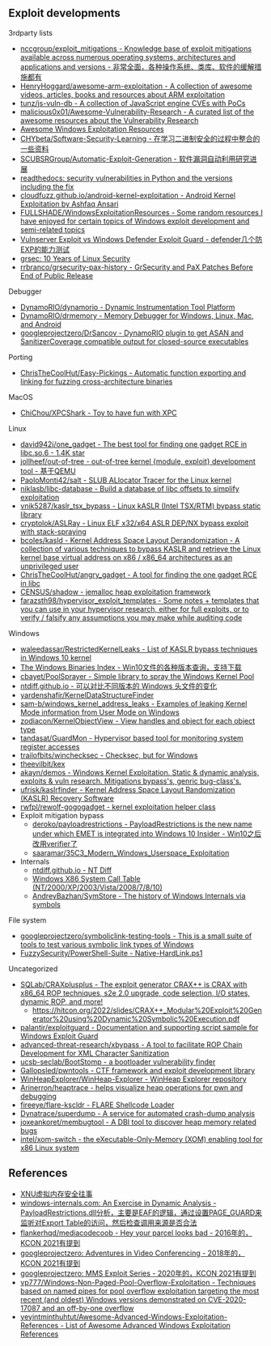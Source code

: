 ## Exploit developments

3rdparty lists

* [nccgroup/exploit_mitigations - Knowledge base of exploit mitigations available across numerous operating systems, architectures and applications and versions - 非常全面，各种操作系统、类库、软件的缓解措施都有](https://github.com/nccgroup/exploit_mitigations)
* [HenryHoggard/awesome-arm-exploitation - A collection of awesome videos, articles, books and resources about ARM exploitation](https://github.com/HenryHoggard/awesome-arm-exploitation)
* [tunz/js-vuln-db - A collection of JavaScript engine CVEs with PoCs](https://github.com/tunz/js-vuln-db)
* [malicious0x01/Awesome-Vulnerability-Research - A curated list of the awesome resources about the Vulnerability Research](https://github.com/malicious0x01/Awesome-Vulnerability-Research)
* [Awesome Windows Exploitation Resources](https://n0where.net/awesome-windows-exploitation-resources)
* [CHYbeta/Software-Security-Learning - 在学习二进制安全的过程中整合的一些资料](https://github.com/CHYbeta/Software-Security-Learning)
* [SCUBSRGroup/Automatic-Exploit-Generation - 软件漏洞自动利用研究进展](https://github.com/SCUBSRGroup/Automatic-Exploit-Generation)
* [readthedocs: security vulnerabilities in Python and the versions including the fix](https://python-security.readthedocs.io/)
* [cloudfuzz.github.io/android-kernel-exploitation - Android Kernel Exploitation by Ashfaq Ansari](https://cloudfuzz.github.io/android-kernel-exploitation/)
* [FULLSHADE/WindowsExploitationResources - Some random resources I have enjoyed for certain topics of Windows exploit development and semi-related topics](https://github.com/FULLSHADE/WindowsExploitationResources)
* [Vulnserver Exploit vs Windows Defender Exploit Guard - defender几个防EXP的能力测试](https://chadduffey.com/2020/06/27/VulnServerVSExploitGuard.html)
* [grsec: 10 Years of Linux Security](https://grsecurity.net/10_years_of_linux_security.pdf)
* [rrbranco/grsecurity-pax-history - GrSecurity and PaX Patches Before End of Public Release](https://github.com/rrbranco/grsecurity-pax-history)

Debugger

* [DynamoRIO/dynamorio - Dynamic Instrumentation Tool Platform](https://github.com/DynamoRIO/dynamorio)
* [DynamoRIO/drmemory - Memory Debugger for Windows, Linux, Mac, and Android](https://github.com/DynamoRIO/drmemory)
* [googleprojectzero/DrSancov - DynamoRIO plugin to get ASAN and SanitizerCoverage compatible output for closed-source executables](https://github.com/googleprojectzero/DrSancov)

Porting

* [ChrisTheCoolHut/Easy-Pickings - Automatic function exporting and linking for fuzzing cross-architecture binaries](https://github.com/ChrisTheCoolHut/Easy-Pickings)

MacOS

* [ChiChou/XPCShark - Toy to have fun with XPC](https://github.com/ChiChou/XPCShark)

Linux

* [david942j/one_gadget - The best tool for finding one gadget RCE in libc.so.6 - 1.4K star](https://github.com/david942j/one_gadget)
* [jollheef/out-of-tree - out-of-tree kernel {module, exploit} development tool - 基于QEMU](https://github.com/jollheef/out-of-tree)
* [PaoloMonti42/salt - SLUB ALlocator Tracer for the Linux kernel](https://github.com/PaoloMonti42/salt)
* [niklasb/libc-database - Build a database of libc offsets to simplify exploitation](https://github.com/niklasb/libc-database)
* [vnik5287/kaslr_tsx_bypass - Linux kASLR (Intel TSX/RTM) bypass static library](https://github.com/vnik5287/kaslr_tsx_bypass)
* [cryptolok/ASLRay - Linux ELF x32/x64 ASLR DEP/NX bypass exploit with stack-spraying](https://github.com/cryptolok/ASLRay)
* [bcoles/kasld - Kernel Address Space Layout Derandomization - A collection of various techniques to bypass KASLR and retrieve the Linux kernel base virtual address on x86 / x86_64 architectures as an unprivileged user](https://github.com/bcoles/kasld)
* [ChrisTheCoolHut/angry_gadget - A tool for finding the one gadget RCE in libc](https://github.com/ChrisTheCoolHut/angry_gadget)
* [CENSUS/shadow - jemalloc heap exploitation framework](https://github.com/CENSUS/shadow)
* [farazsth98/hypervisor_exploit_templates - Some notes + templates that you can use in your hypervisor research, either for full exploits, or to verify / falsify any assumptions you may make while auditing code](https://github.com/farazsth98/hypervisor_exploit_templates)

Windows

* [waleedassar/RestrictedKernelLeaks - List of KASLR bypass techniques in Windows 10 kernel](https://github.com/waleedassar/RestrictedKernelLeaks)
* [The Windows Binaries Index - Win10文件的各种版本查询，支持下载](https://m417z.com/winbindex/)
* [cbayet/PoolSprayer - Simple library to spray the Windows Kernel Pool](https://github.com/cbayet/PoolSprayer)
* [ntdiff.github.io - 可以对比不同版本的 Windows 头文件的变化](https://ntdiff.github.io/)
* [yardenshafir/KernelDataStructureFinder](https://github.com/yardenshafir/KernelDataStructureFinder)
* [sam-b/windows_kernel_address_leaks - Examples of leaking Kernel Mode information from User Mode on Windows](https://github.com/sam-b/windows_kernel_address_leaks)
* [zodiacon/KernelObjectView - View handles and object for each object type](https://github.com/zodiacon/KernelObjectView)
* [tandasat/GuardMon - Hypervisor based tool for monitoring system register accesses](https://github.com/tandasat/GuardMon)
* [trailofbits/winchecksec - Checksec, but for Windows](https://github.com/trailofbits/winchecksec)
* [theevilbit/kex](https://github.com/theevilbit/kex)
* [akayn/demos - Windows Kernel Exploitation. Static & dynamic analysis, exploits & vuln research. Mitigations bypass's, genric bug-class's.](https://github.com/akayn/demos)
* [ufrisk/kaslrfinder - Kernel Address Space Layout Randomization (KASLR) Recovery Software](https://github.com/ufrisk/kaslrfinder)
* [rwfpl/rewolf-gogogadget - kernel exploitation helper class](https://github.com/rwfpl/rewolf-gogogadget)
* Exploit mitigation bypass
  * [deroko/payloadrestrictions - PayloadRestrictions is the new name under which EMET is integrated into Windows 10 Insider - Win10之后改用verifier了](https://github.com/deroko/payloadrestrictions)
  * [saaramar/35C3_Modern_Windows_Userspace_Exploitation](https://github.com/saaramar/35C3_Modern_Windows_Userspace_Exploitation)
* Internals
  * [ntdiff.github.io - NT Diff](https://ntdiff.github.io/)
  * [Windows X86 System Call Table (NT/2000/XP/2003/Vista/2008/7/8/10)](https://j00ru.vexillium.org/syscalls/nt/32/)
  * [AndreyBazhan/SymStore - The history of Windows Internals via symbols](https://github.com/AndreyBazhan/SymStore)

File system

* [googleprojectzero/symboliclink-testing-tools - This is a small suite of tools to test various symbolic link types of Windows](https://github.com/googleprojectzero/symboliclink-testing-tools)
* [FuzzySecurity/PowerShell-Suite - Native-HardLink.ps1](https://github.com/FuzzySecurity/PowerShell-Suite/blob/master/Native-HardLink.ps1)

Uncategorized

* [SQLab/CRAXplusplus - The exploit generator CRAX++ is CRAX with x86_64 ROP techniques, s2e 2.0 upgrade, code selection, I/O states, dynamic ROP, and more!](https://github.com/SQLab/CRAXplusplus)
  * https://hitcon.org/2022/slides/CRAX++_Modular%20Exploit%20Generator%20using%20Dynamic%20Symbolic%20Execution.pdf
* [palantir/exploitguard - Documentation and supporting script sample for Windows Exploit Guard](https://github.com/palantir/exploitguard)
* [advanced-threat-research/xbypass - A tool to facilitate ROP Chain Development for XML Character Sanitization](https://github.com/advanced-threat-research/xbypass)
* [ucsb-seclab/BootStomp - a bootloader vulnerability finder ](https://github.com/ucsb-seclab/BootStomp)
* [Gallopsled/pwntools - CTF framework and exploit development library](https://github.com/Gallopsled/pwntools)
* [WinHeapExplorer/WinHeap-Explorer - WinHeap Explorer repository](https://github.com/WinHeapExplorer/WinHeap-Explorer)
* [Arinerron/heaptrace - helps visualize heap operations for pwn and debugging](https://github.com/Arinerron/heaptrace)
* [fireeye/flare-kscldr - FLARE Shellcode Loader](https://github.com/fireeye/flare-kscldr)
* [Dynatrace/superdump - A service for automated crash-dump analysis](https://github.com/Dynatrace/superdump)
* [joxeankoret/membugtool - A DBI tool to discover heap memory related bugs](https://github.com/joxeankoret/membugtool)
* [intel/xom-switch - the eXecutable-Only-Memory (XOM) enabling tool for x86 Linux system](https://github.com/intel/xom-switch)

## References

* [XNU虚拟内存安全往事](https://mp.weixin.qq.com/s/Lj8c5PLzLGIfdBoDzairsQ)
* [windows-internals.com: An Exercise in Dynamic Analysis - PayloadRestrictions.dll分析，主要是EAF的逻辑，通过设置PAGE_GUARD来监听对Export Table的访问，然后检查调用来源是否合法](https://windows-internals.com/an-exercise-in-dynamic-analysis/)
* [flankerhqd/mediacodecoob - Hey your parcel looks bad - 2016年的，KCON 2021有提到](https://github.com/flankerhqd/mediacodecoob)
* [googleprojectzero: Adventures in Video Conferencing - 2018年的，KCON 2021有提到](https://googleprojectzero.blogspot.com/2018/12/adventures-in-video-conferencing-part-1.html)
* [googleprojectzero: MMS Exploit Series - 2020年的，KCON 2021有提到](https://googleprojectzero.blogspot.com/2020/07/mms-exploit-part-1-introduction-to-qmage.html)
* [vp777/Windows-Non-Paged-Pool-Overflow-Exploitation - Techniques based on named pipes for pool overflow exploitation targeting the most recent (and oldest) Windows versions demonstrated on CVE-2020-17087 and an off-by-one overflow](https://github.com/vp777/Windows-Non-Paged-Pool-Overflow-Exploitation)
* [yeyintminthuhtut/Awesome-Advanced-Windows-Exploitation-References - List of Awesome Advanced Windows Exploitation References](https://github.com/yeyintminthuhtut/Awesome-Advanced-Windows-Exploitation-References)



